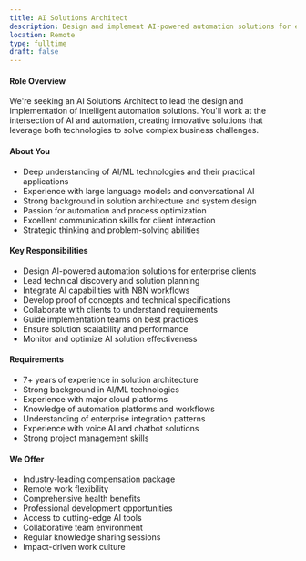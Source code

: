 ```yaml
---
title: AI Solutions Architect
description: Design and implement AI-powered automation solutions for enterprise clients
location: Remote
type: fulltime
draft: false
---
```


#### Role Overview

We're seeking an AI Solutions Architect to lead the design and implementation of intelligent automation solutions. You'll work at the intersection of AI and automation, creating innovative solutions that leverage both technologies to solve complex business challenges.

#### About You

- Deep understanding of AI/ML technologies and their practical applications
- Experience with large language models and conversational AI
- Strong background in solution architecture and system design
- Passion for automation and process optimization
- Excellent communication skills for client interaction
- Strategic thinking and problem-solving abilities

#### Key Responsibilities

- Design AI-powered automation solutions for enterprise clients
- Lead technical discovery and solution planning
- Integrate AI capabilities with N8N workflows
- Develop proof of concepts and technical specifications
- Collaborate with clients to understand requirements
- Guide implementation teams on best practices
- Ensure solution scalability and performance
- Monitor and optimize AI solution effectiveness

#### Requirements

- 7+ years of experience in solution architecture
- Strong background in AI/ML technologies
- Experience with major cloud platforms
- Knowledge of automation platforms and workflows
- Understanding of enterprise integration patterns
- Experience with voice AI and chatbot solutions
- Strong project management skills

#### We Offer

- Industry-leading compensation package
- Remote work flexibility
- Comprehensive health benefits
- Professional development opportunities
- Access to cutting-edge AI tools
- Collaborative team environment
- Regular knowledge sharing sessions
- Impact-driven work culture
